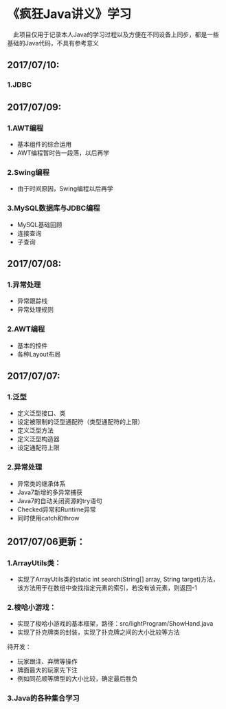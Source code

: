《疯狂Java讲义》学习
========
　此项目仅用于记录本人Java的学习过程以及方便在不同设备上同步，都是一些基础的Java代码，不具有参考意义

2017/07/10:
--------
### 1.JDBC



2017/07/09:
--------
### 1.AWT编程

* 基本组件的综合运用
* AWT编程暂时告一段落，以后再学

### 2.Swing编程

* 由于时间原因，Swing编程以后再学

### 3.MySQL数据库与JDBC编程

* MySQL基础回顾
* 连接查询
* 子查询

2017/07/08:
--------
### 1.异常处理

* 异常跟踪栈
* 异常处理规则

### 2.AWT编程

* 基本的控件
* 各种Layout布局

2017/07/07:
--------
### 1.泛型

* 定义泛型接口、类
* 设定被限制的泛型通配符（类型通配符的上限）
* 定义泛型方法
* 定义泛型构造器
* 设定通配符上限

### 2.异常处理

* 异常类的继承体系
* Java7新增的多异常捕获
* Java7的自动关闭资源的try语句
* Checked异常和Runtime异常
* 同时使用catch和throw

2017/07/06更新：
--------
### 1.ArrayUtils类：

* 实现了ArrayUtils类的static int search(String[] array, String target)方法，该方法用于在数组中查找指定元素的索引，若没有该元素，则返回-1

### 2.梭哈小游戏：

* 实现了梭哈小游戏的基本框架，路径：src/lightProgram/ShowHand.java
* 实现了扑克牌类的封装，实现了扑克牌之间的大小比较等方法

待开发：

* 玩家跟注、弃牌等操作
* 牌面最大的玩家先下注
* 例如同花顺等牌型的大小比较，确定最后胜负

### 3.Java的各种集合学习
